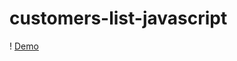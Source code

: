 # customers-list-javascript
! [Demo](https://user-images.githubusercontent.com/62077428/95646789-f57fce80-0a99-11eb-8b2f-35db8659da54.gif)
